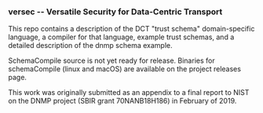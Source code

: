 ### versec -- Versatile Security for Data-Centric Transport

This repo contains a description of the DCT "trust schema" domain-specific language, a compiler for that language, example trust schemas, and a detailed description of the dnmp schema example.

SchemaCompile source is not yet ready for release. Binaries for schemaCompile (linux and macOS) are available on the project releases page. 

This work was originally submitted as an appendix to a final report to NIST on the DNMP project (SBIR grant 70NANB18H186) in February of 2019.
